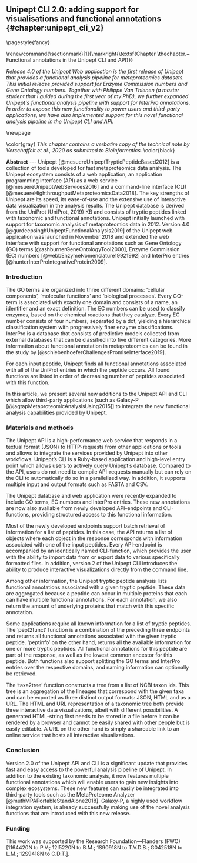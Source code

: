 ## Unipept CLI 2.0: adding support for visualisations and functional annotations {#chapter:unipept_cli_v2}

\pagestyle{fancy}

\renewcommand{\sectionmark}[1]{\markright{\textsf{Chapter \thechapter.~ Functional annotations in the Unipept CLI and API}}}

*Release 4.0 of the Unipept Web application is the first release of Unipept that provides a functional analysis pipeline for metaproteomics datasets.
This initial release provided support for Enzyme Commission numbers and Gene Ontology numbers.
Together with Philippe Van Thienen (a master student that I guided during the first year of my PhD), we further expanded Unipept's functional analysis pipeline with support for InterPro annotations.
In order to expose this new functionality to power users and third-party applications, we have also implemented support for this novel functional analysis pipeline in the Unipept CLI and API.*

\newpage

\color{gray}
*This chapter contains a verbatim copy of the technical note by *Verschaffelt* et al., 2020 as submitted to Bioinformatics.*
\color{black}

**Abstract** ---
Unipept [@mesuereUnipeptTrypticPeptideBased2012] is a collection of tools developed for fast metaproteomics data analysis.
The Unipept ecosystem consists of a web application, an application programming interface (API) as a web service [@mesuereUnipeptWebServices2016] and a command-line interface (CLI) [@mesuereHighthroughputMetaproteomicsData2018].
The key strengths of Unipept are its speed, its ease-of-use and the extensive use of interactive data visualization in the analysis results.
The Unipept database is derived from the UniProt (UniProt, 2019) KB and consists of tryptic peptides linked with taxonomic and functional annotations.
Unipept initially launched with support for taxonomic analysis of metaproteomics data in 2012.
Version 4.0 [@gurdeepsinghUnipeptFunctionalAnalysis2019] of the Unipept web application was launched in November 2018 and extended the web interface with support for functional annotations such as Gene Ontology (GO) terms [@ashburnerGeneOntologyTool2000], Enzyme Commission (EC) numbers [@webbEnzymeNomenclature19921992] and InterPro entries [@hunterInterProIntegrativeProtein2009].

### Introduction
The GO terms are organized into three different domains: ‘cellular components’, ‘molecular functions’ and ‘biological processes’.
Every GO-term is associated with exactly one domain and consists of a name, an identifier and an exact definition.
The EC numbers can be used to classify enzymes, based on the chemical reactions that they catalyze.
Every EC number consists of four numbers, separated by a dot, yielding a hierarchical classification system with progressively finer enzyme classifications.
InterPro is a database that consists of predictive models collected from external databases that can be classified into five different categories.
More information about functional annotation in metaproteomics can be found in the study by [@schiebenhoeferChallengesPromiseInterface2019].

For each input peptide, Unipept finds all functional annotations associated with all of the UniProt entries in which the peptide occurs.
All found functions are listed in order of decreasing number of peptides associated with this function.

In this article, we present several new additions to the Unipept API and CLI which allow third-party applications \[such as Galaxy-P [@jagtapMetaproteomicAnalysisUsing2015]\] to integrate the new functional analysis capabilities provided by Unipept.

### Materials and methods
The Unipept API is a high-performance web service that responds in a textual format (JSON) to HTTP-requests from other applications or tools and allows to integrate the services provided by Unipept into other workflows.
Unipept’s CLI is a Ruby-based application and high-level entry point which allows users to actively query Unipept’s database.
Compared to the API, users do not need to compile API-requests manually but can rely on the CLI to automatically do so in a parallelized way.
In addition, it supports multiple input and output formats such as FASTA and CSV.

The Unipept database and web application were recently expanded to include GO terms, EC numbers and InterPro entries.
These new annotations are now also available from newly developed API-endpoints and CLI-functions, providing structured access to this functional information.

Most of the newly developed endpoints support batch retrieval of information for a list of peptides.
In this case, the API returns a list of objects where each object in the response corresponds with information associated with one of the input peptides.
Every API-endpoint is accompanied by an identically named CLI-function, which provides the user with the ability to import data from or export data to various specifically formatted files.
In addition, version 2 of the Unipept CLI introduces the ability to produce interactive visualizations directly from the command line.

Among other information, the Unipept tryptic peptide analysis lists functional annotations associated with a given tryptic peptide.
These data are aggregated because a peptide can occur in multiple proteins that each can have multiple functional annotations.
For each annotation, we also return the amount of underlying proteins that match with this specific annotation.

Some applications require all known information for a list of tryptic peptides. The ‘pept2funct’ function is a combination of the preceding three endpoints and returns all functional annotations associated with the given tryptic peptide.
‘peptinfo’ on the other hand, returns all the available information for one or more tryptic peptides.
All functional annotations for this peptide are part of the response, as well as the lowest common ancestor for this peptide.
Both functions also support splitting the GO terms and InterPro entries over the respective domains, and naming information can optionally be retrieved.

The ‘taxa2tree’ function constructs a tree from a list of NCBI taxon ids.
This tree is an aggregation of the lineages that correspond with the given taxa and can be exported as three distinct output formats: JSON, HTML and as a URL.
The HTML and URL representation of a taxonomic tree both provide three interactive data visualizations, albeit with different possibilities.
A generated HTML-string first needs to be stored in a file before it can be rendered by a browser and cannot be easily shared with other people but is easily editable.
A URL on the other hand is simply a shareable link to an online service that hosts all interactive visualizations.

### Conclusion
Version 2.0 of the Unipept API and CLI is a significant update that provides fast and easy access to the powerful analysis pipeline of Unipept.
In addition to the existing taxonomic analysis, it now features multiple functional annotations which will enable users to gain new insights into complex ecosystems.
These new features can easily be integrated into third-party tools such as the MetaProteome Analyzer [@muthMPAPortableStandAlone2018].
Galaxy-P, a highly used workflow integration system, is already successfully making use of the novel analysis functions that are introduced with this new release.

### Funding
This work was supported by the Research Foundation—Flanders (FWO) \[1164420N to P.V.; 12I5220N to B.M.; 1S90918N to T.V.D.B.; G042518N to L.M.; 12S9418N to C.D.T.\].

